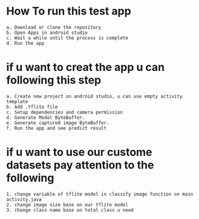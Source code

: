 
# How To run this test app

    a. Download or clone the repository
    b. Open Apps in android studio
    c. Wait a while until the process is complete
    d. Run the app


# if u want to creat the app u can following this step
    
    a. Create new project on android studio, u can use empty activity template
    b. Add .tflite file
    c. Setup dependencies and camera permission
    d. Generate Model ByteBuffer.
    e. Generate captured image ByteBuffer.
    f. Run the app and see predict result

# if u want to use our custome datasets pay attention to the following
    1. change variable of tflite model in classify image function on main activity.java
    2. change image size base on our tflite model
    3. change class name base on total class u need

